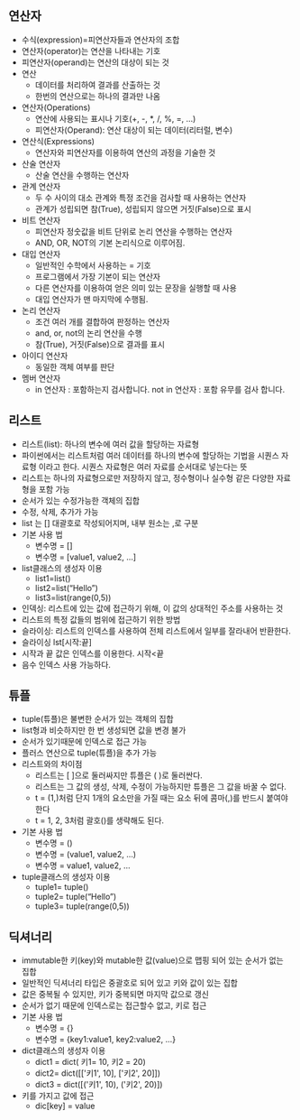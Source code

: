 ## 연산자
- 수식(expression)=피연산자들과 연산자의 조합
- 연산자(operator)는 연산을 나타내는 기호
- 피연산자(operand)는 연산의 대상이 되는 것
- 연산
    - 데이터를 처리하여 결과를 산출하는 것
    - 한번의 연산으로는 하나의 결과만 나옴
- 연산자(Operations)
    - 연산에 사용되는 표시나 기호(+, -, *, /, %, =, …)
    - 피연산자(Operand): 연산 대상이 되는 데이터(리터럴, 변수)
- 연산식(Expressions)
    - 연산자와 피연산자를 이용하여 연산의 과정을 기술한 것
- 산술 연산자
    - 산술 연산을 수행하는 연산자
- 관계 연산자
    - 두 수 사이의 대소 관계와 특정 조건을 검사할 때 사용하는 연산자
    - 관계가 성립되면 참(True), 성립되지 않으면 거짓(False)으로 표시
- 비트 연산자
    - 피연산자 정숫값을 비트 단위로 논리 연산을 수행하는 연산자
    - AND, OR, NOT의 기본 논리식으로 이루어짐.
- 대입 연산자
    - 일반적인 수학에서 사용하는 = 기호
    - 프로그램에서 가장 기본이 되는 연산자
    - 다른 연산자를 이용하여 얻은 의미 있는 문장을 실행할 때 사용
    - 대입 연산자가 맨 마지막에 수행됨.
- 논리 연산자
    - 조건 여러 개를 결합하여 판정하는 연산자
    - and, or, not의 논리 연산을 수행
    - 참(True), 거짓(False)으로 결과를 표시
- 아이디 연산자
    - 동일한 객체 여부를 판단
- 멤버 연산자
    - in 연산자 : 포함하는지 검사합니다.
    not in 연산자 : 포함 유무를 검사 합니다.

## 리스트
- 리스트(list): 하나의 변수에 여러 값을 할당하는 자료형
- 파이썬에서는 리스트처럼 여러 데이터를 하나의 변수에 할당하는 기법을 시퀀스 자료형 이라고 한다. 시퀀스 자료형은 여러 자료를 순서대로 넣는다는 뜻
- 리스트는 하나의 자료형으로만 저장하지 않고, 정수형이나 실수형 같은 다양한 자료형을 포함 가능
- 순서가 있는 수정가능한 객체의 집합
- 수정, 삭제, 추가가 가능
- list 는 [] 대괄호로 작성되어지며, 내부 원소는 ,로 구분
- 기본 사용 법
    - 변수명 = []
    - 변수명 = [value1, value2, …]
- list클래스의 생성자 이용
    - list1=list()
    - list2=list(“Hello”)
    - list3=list(range(0,5))
- 인덱싱: 리스트에 있는 값에 접근하기 위해, 이 값의 상대적인 주소를 사용하는 것
- 리스트의 특정 값들의 범위에 접근하기 위한 방법
- 슬라이싱: 리스트의 인덱스를 사용하여 전체 리스트에서 일부를 잘라내어 반환한다.
- 슬라이싱 lst[시작:끝]
- 시작과 끝 값은 인덱스를 이용한다. 시작<끝
- 음수 인덱스 사용 가능하다.

## 튜플
- tuple(튜플)은 불변한 순서가 있는 객체의 집합
- list형과 비슷하지만 한 번 생성되면 값을 변경 불가
- 순서가 있기때문에 인덱스로 접근 가능
- 플러스 연산으로 tuple(튜플)을 추가 가능
- 리스트와의 차이점
    - 리스트는 [ ]으로 둘러싸지만 튜플은 ( )로 둘러싼다.
    - 리스트는 그 값의 생성, 삭제, 수정이 가능하지만 튜플은 그 값을 바꿀 수 없다.
    - t = (1,)처럼 단지 1개의 요소만을 가질 때는 요소 뒤에 콤마(,)를 반드시 붙여야 한다
    - t = 1, 2, 3처럼 괄호()를 생략해도 된다.
- 기본 사용 법
    - 변수명 = ()
    - 변수명 = (value1, value2, …)
    - 변수명 = value1, value2, …
- tuple클래스의 생성자 이용
    - tuple1= tuple()
    - tuple2= tuple(“Hello”)
    - tuple3= tuple(range(0,5))

## 딕셔너리
- immutable한 키(key)와 mutable한 값(value)으로 맵핑 되어 있는 순서가 없는 집합
- 일반적인 딕셔너리 타입은 중괄호로 되어 있고 키와 값이 있는 집합
- 값은 중복될 수 있지만, 키가 중복되면 마지막 값으로 갱신
- 순서가 없기 때문에 인덱스로는 접근할수 없고, 키로 접근
- 기본 사용 법
    - 변수명 = {}
    - 변수명 = {key1:value1, key2:value2, …}
- dict클래스의 생성자 이용
    - dict1 = dict( 키1= 10, 키2 = 20)
    - dict2= dict([['키1', 10], ['키2', 20]])
    - dict3 = dict([('키1', 10), ('키2', 20)])
- 키를 가지고 값에 접근
    - dic[key] = value